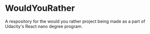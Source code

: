 # WouldYouRather
A respository for the would you rather project being made as a part of Udacity's React nano degree program.
